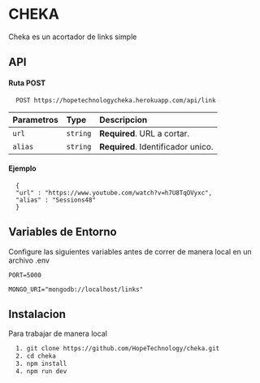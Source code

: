 # CHEKA

Cheka es un acortador de links simple

## API

#### Ruta POST

```http
  POST https://hopetechnologycheka.herokuapp.com/api/link
```

| Parametros | Type     | Descripcion                        |
| :--------- | :------- | :--------------------------------- |
| `url`      | `string` | **Required**. URL a cortar.        |
| `alias`    | `string` | **Required**. Identificador unico. |

#### Ejemplo

```http
  {
  "url" : "https://www.youtube.com/watch?v=h7U8TqOVyxc",
  "alias" : "Sessions48"
  }
```

## Variables de Entorno

Configure las siguientes variables antes de correr de manera local en un archivo .env

`PORT=5000`

`MONGO_URI="mongodb://localhost/links"`

## Instalacion

Para trabajar de manera local

```bash
  1. git clone https://github.com/HopeTechnology/cheka.git
  2. cd cheka
  3. npm install
  4. npm run dev
```
